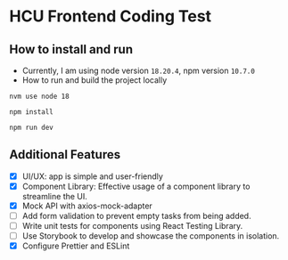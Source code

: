 # HCU Frontend Coding Test

## How to install and run

- Currently, I am using node version `18.20.4`, npm version `10.7.0`
- How to run and build the project locally
```shell
nvm use node 18

npm install

npm run dev
```

## Additional Features

- [X] UI/UX: app is simple and user-friendly
- [X] Component Library: Effective usage of a component library to streamline the UI.
- [X] Mock API with axios-mock-adapter
- [ ] Add form validation to prevent empty tasks from being added.
- [ ] Write unit tests for components using React Testing Library.
- [ ] Use Storybook to develop and showcase the components in isolation.
- [X] Configure Prettier and ESLint
